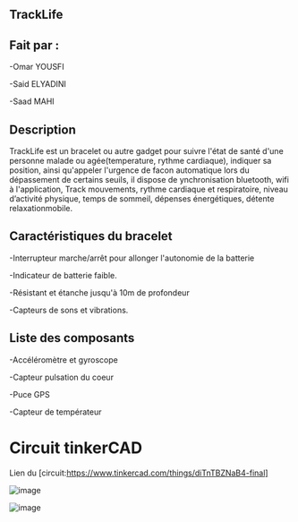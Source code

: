 ## TrackLife

## Fait par :
-Omar YOUSFI

-Said ELYADINI

-Saad MAHI

## Description

TrackLife est un bracelet ou autre gadget pour suivre l'état de  santé d'une personne malade ou agée(temperature, rythme cardiaque), indiquer sa position, ainsi qu'appeler l'urgence de facon automatique lors du dépassement de certains seuils, il dispose de ynchronisation bluetooth, wifi à l'application, Track mouvements, rythme cardiaque et respiratoire, niveau d’activité physique, temps de sommeil, dépenses énergétiques, détente relaxationmobile.

## Caractéristiques du bracelet

-Interrupteur marche/arrêt pour allonger l'autonomie de la batterie

-Indicateur de batterie faible.

-Résistant et étanche jusqu'à 10m de profondeur

-Capteurs de sons et vibrations.

## Liste des composants

-Accéléromètre et gyroscope

-Capteur pulsation du coeur

-Puce GPS

-Capteur de températeur

# Circuit tinkerCAD

Lien du [circuit:https://www.tinkercad.com/things/diTnTBZNaB4-final]

![image](https://user-images.githubusercontent.com/51326956/122557251-d4b24480-d03c-11eb-941c-ee6dda9bd637.png)


![image](https://user-images.githubusercontent.com/51326956/122557260-d976f880-d03c-11eb-93f8-f2bde9ce6732.png)





